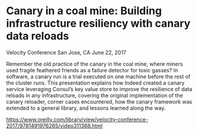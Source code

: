 # Canary in a coal mine: Building infrastructure resiliency with canary data reloads

Velocity Conference
San Jose, CA
June 22, 2017

Remember the old practice of the canary in the coal mine, where miners used fragile feathered friends as a failure detector for toxic gasses? In software, a canary run is a trial executed on one machine before the rest of the cluster runs. This presentation explains how Indeed created a canary service leveraging Consul’s key value store to improve the resilience of data reloads in any infrastructure, covering the original implementation of the canary reloader, corner cases encountered, how the canary framework was extended to a general library, and lessons learned along the way.

https://www.oreilly.com/library/view/velocity-conference-2017/9781491976265/video311368.html
